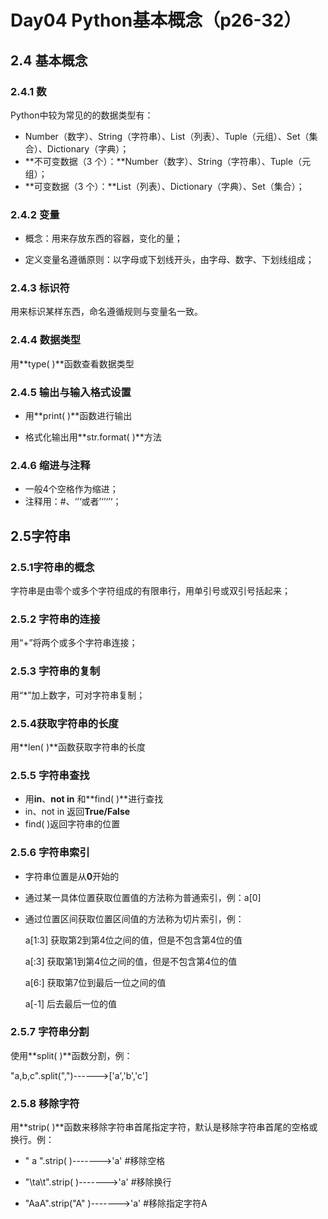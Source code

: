 #  Day04 Python基本概念（p26-32）

## 2.4 基本概念

### 2.4.1 数

Python中较为常见的的数据类型有：

- Number（数字）、String（字符串）、List（列表）、Tuple（元组）、Set（集合）、Dictionary（字典）；
- **不可变数据（3 个）：**Number（数字）、String（字符串）、Tuple（元组）；
- **可变数据（3 个）：**List（列表）、Dictionary（字典）、Set（集合）；

### 2.4.2 变量

- 概念：用来存放东西的容器，变化的量；

- 定义变量名遵循原则：以字母或下划线开头，由字母、数字、下划线组成；

### 2.4.3 标识符

用来标识某样东西，命名遵循规则与变量名一致。

### 2.4.4 数据类型

用**type( )**函数查看数据类型

### 2.4.5 输出与输入格式设置

- 用**print( )**函数进行输出

- 格式化输出用**str.format( )**方法

  

### 2.4.6 缩进与注释

- 一般4个空格作为缩进；
- 注释用：#、‘’‘或者’‘’‘’‘；

##  2.5字符串

### 2.5.1字符串的概念

字符串是由零个或多个字符组成的有限串行，用单引号或双引号括起来；

### 2.5.2 字符串的连接

用“+”将两个或多个字符串连接；

### 2.5.3 字符串的复制

用“*”加上数字，可对字符串复制；

### 2.5.4获取字符串的长度

用**len( )**函数获取字符串的长度

### 2.5.5 字符串查找

- 用**in**、**not in** 和**find( )**进行查找
- in、not in 返回**True/False**
- find( )返回字符串的位置

### 2.5.6 字符串索引

- 字符串位置是从**0**开始的

- 通过某一具体位置获取位置值的方法称为普通索引，例：a[0]

- 通过位置区间获取位置区间值的方法称为切片索引，例：

  a[1:3] 获取第2到第4位之间的值，但是不包含第4位的值

  a[:3] 获取第1到第4位之间的值，但是不包含第4位的值

  a[6:] 获取第7位到最后一位之间的值

  a[-1] 后去最后一位的值

### 2.5.7 字符串分割

使用**split( )**函数分割，例：

"a,b,c".split(",")------>['a','b','c']

### 2.5.8 移除字符

用**strip( )**函数来移除字符串首尾指定字符，默认是移除字符串首尾的空格或换行。例：

- " a ".strip( )------->'a'    #移除空格

- "\ta\t".strip( )------->'a'    #移除换行

- "AaA".strip("A" )------->'a'    #移除指定字符A